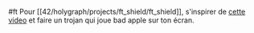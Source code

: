 #ft
Pour [[42/holygraph/projects/ft_shield/ft_shield]], s'inspirer de [cette video](https://www.youtube.com/watch?v=zlLQg7p_BTs) et faire un trojan qui joue bad apple sur ton écran.